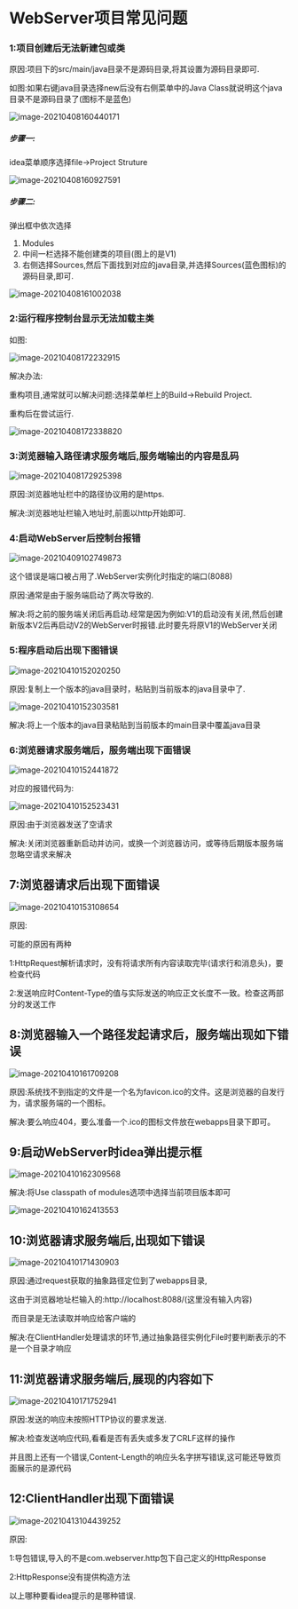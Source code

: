 # WebServer项目常见问题

### 1:项目创建后无法新建包或类

原因:项目下的src/main/java目录不是源码目录,将其设置为源码目录即可.

如图:如果右键java目录选择new后没有右侧菜单中的Java Class就说明这个java目录不是源码目录了(图标不是蓝色)

![image-20210408160440171](image-20210408160440171.png)

##### 步骤一:

idea菜单顺序选择file->Project Struture

![image-20210408160927591](image-20210408160927591.png)

##### 步骤二:

弹出框中依次选择

1. Modules
2. 中间一栏选择不能创建类的项目(图上的是V1)
3. 右侧选择Sources,然后下面找到对应的java目录,并选择Sources(蓝色图标)的源码目录,即可. 

![image-20210408161002038](image-20210408161002038.png)



### 2:运行程序控制台显示无法加载主类

如图:

![image-20210408172232915](image-20210408172232915.png)

解决办法:

重构项目,通常就可以解决问题:选择菜单栏上的Build->Rebuild Project.

重构后在尝试运行.

![image-20210408172338820](image-20210408172338820.png)



### 3:浏览器输入路径请求服务端后,服务端输出的内容是乱码

![image-20210408172925398](image-20210408172925398.png)

原因:浏览器地址栏中的路径协议用的是https.

解决:浏览器地址栏输入地址时,前面以http开始即可.



### 4:启动WebServer后控制台报错

![image-20210409102749873](image-20210409102749873.png)

这个错误是端口被占用了.WebServer实例化时指定的端口(8088)

原因:通常是由于服务端启动了两次导致的.

解决:将之前的服务端关闭后再启动.经常是因为例如:V1的启动没有关闭,然后创建新版本V2后再启动V2的WebServer时报错.此时要先将原V1的WebServer关闭





### 5:程序启动后出现下图错误

![image-20210410152020250](image-20210410152020250.png)

原因:复制上一个版本的java目录时，粘贴到当前版本的java目录中了.

![image-20210410152303581](image-20210410152303581.png)

解决:将上一个版本的java目录粘贴到当前版本的main目录中覆盖java目录





### 6:浏览器请求服务端后，服务端出现下面错误

![image-20210410152441872](image-20210410152441872.png)

对应的报错代码为:

![image-20210410152523431](image-20210410152523431.png)

原因:由于浏览器发送了空请求

解决:关闭浏览器重新启动并访问，或换一个浏览器访问，或等待后期版本服务端忽略空请求来解决



## 7:浏览器请求后出现下面错误

![image-20210410153108654](image-20210410153108654.png)

原因:

可能的原因有两种

1:HttpRequest解析请求时，没有将请求所有内容读取完毕(请求行和消息头)，要检查代码

2:发送响应时Content-Type的值与实际发送的响应正文长度不一致。检查这两部分的发送工作





## 8:浏览器输入一个路径发起请求后，服务端出现如下错误

![image-20210410161709208](image-20210410161709208.png)

原因:系统找不到指定的文件是一个名为favicon.ico的文件。这是浏览器的自发行为，请求服务端的一个图标。

解决:要么响应404，要么准备一个.ico的图标文件放在webapps目录下即可。





## 9:启动WebServer时idea弹出提示框

![image-20210410162309568](image-20210410162309568.png)

解决:将Use classpath of modules选项中选择当前项目版本即可

![image-20210410162413553](image-20210410162413553.png)



## 10:浏览器请求服务端后,出现如下错误

![image-20210410171430903](image-20210410171430903.png)

原因:通过request获取的抽象路径定位到了webapps目录,

​         这由于浏览器地址栏输入的:http://localhost:8088/(这里没有输入内容)

​         而目录是无法读取并响应给客户端的

解决:在ClientHandler处理请求的环节,通过抽象路径实例化File时要判断表示的不是一个目录才响应



## 11:浏览器请求服务端后,展现的内容如下

![image-20210410171752941](image-20210410171752941.png)

原因:发送的响应未按照HTTP协议的要求发送.

解决:检查发送响应代码,看看是否有丢失或多发了CRLF这样的操作

​        并且图上还有一个错误,Content-Length的响应头名字拼写错误,这可能还导致页面展示的是源代码





## 12:ClientHandler出现下面错误

![image-20210413104439252](image-20210413104439252.png)

原因:

1:导包错误,导入的不是com.webserver.http包下自己定义的HttpResponse

2:HttpResponse没有提供构造方法

以上哪种要看idea提示的是哪种错误.


